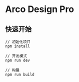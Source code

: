 # Arco Design Pro

## 快速开始

```
// 初始化项目
npm install

// 开发模式
npm run dev

// 构建
npm run build

   
